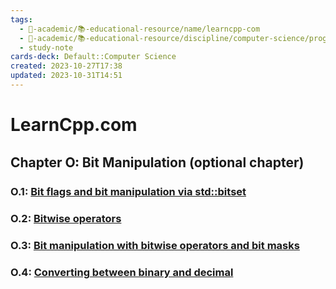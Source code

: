 ```yaml
---
tags:
  - 🔴-academic/📚-educational-resource/name/learncpp-com
  - 🔴-academic/📚-educational-resource/discipline/computer-science/programming-language/cpp
  - study-note
cards-deck: Default::Computer Science
created: 2023-10-27T17:38
updated: 2023-10-31T14:51
---
```


# LearnCpp.com

## Chapter O꞉ Bit Manipulation (optional chapter)

### O.1: [Bit flags and bit manipulation via std::bitset](https://www.learncpp.com/cpp-tutorial/bit-flags-and-bit-manipulation-via-stdbitset/) 

### O.2: [Bitwise operators](https://www.learncpp.com/cpp-tutorial/bitwise-operators/)

### O.3: [Bit manipulation with bitwise operators and bit masks](https://www.learncpp.com/cpp-tutorial/bit-manipulation-with-bitwise-operators-and-bit-masks/)

### O.4: [Converting between binary and decimal](https://www.learncpp.com/cpp-tutorial/converting-between-binary-and-decimal/)




